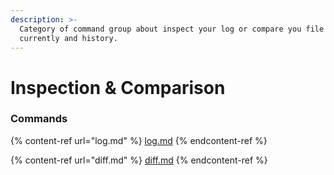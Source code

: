 ```yaml
---
description: >-
  Category of command group about inspect your log or compare you file from
  currently and history.
---
```


# Inspection & Comparison

### Commands

{% content-ref url="log.md" %}
[log.md](log.md)
{% endcontent-ref %}

{% content-ref url="diff.md" %}
[diff.md](diff.md)
{% endcontent-ref %}

